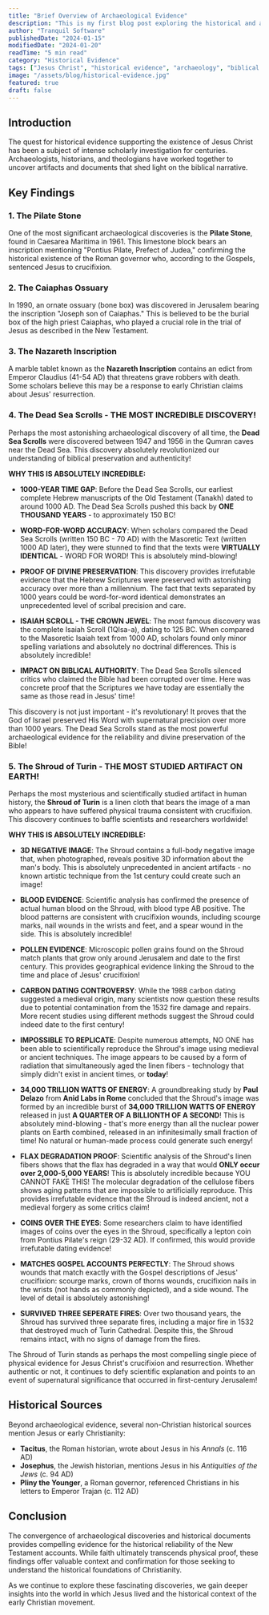 ```yaml
---
title: "Brief Overview of Archaeological Evidence"
description: "This is my first blog post exploring the historical and archaeological evidence for Jesus Christ. Discover the fascinating findings that support the biblical narrative."
author: "Tranquil Software"
publishedDate: "2024-01-15"
modifiedDate: "2024-01-20"
readTime: "5 min read"
category: "Historical Evidence"
tags: ["Jesus Christ", "historical evidence", "archaeology", "biblical accuracy", "ancient manuscripts"]
image: "/assets/blog/historical-evidence.jpg"
featured: true
draft: false
---
```


<!-- # Brief Overview of Archaeological Evidence -->

## Introduction

The quest for historical evidence supporting the existence of Jesus Christ has been a subject of intense scholarly investigation for centuries. Archaeologists, historians, and theologians have worked together to uncover artifacts and documents that shed light on the biblical narrative.

## Key Findings

### 1. The Pilate Stone

One of the most significant archaeological discoveries is the **Pilate Stone**, found in Caesarea Maritima in 1961. This limestone block bears an inscription mentioning "Pontius Pilate, Prefect of Judea," confirming the historical existence of the Roman governor who, according to the Gospels, sentenced Jesus to crucifixion.

### 2. The Caiaphas Ossuary

In 1990, an ornate ossuary (bone box) was discovered in Jerusalem bearing the inscription "Joseph son of Caiaphas." This is believed to be the burial box of the high priest Caiaphas, who played a crucial role in the trial of Jesus as described in the New Testament.

### 3. The Nazareth Inscription

A marble tablet known as the **Nazareth Inscription** contains an edict from Emperor Claudius (41-54 AD) that threatens grave robbers with death. Some scholars believe this may be a response to early Christian claims about Jesus' resurrection.

### 4. The Dead Sea Scrolls - THE MOST INCREDIBLE DISCOVERY!

Perhaps the most astonishing archaeological discovery of all time, the **Dead Sea Scrolls** were discovered between 1947 and 1956 in the Qumran caves near the Dead Sea. This discovery absolutely revolutionized our understanding of biblical preservation and authenticity!

**WHY THIS IS ABSOLUTELY INCREDIBLE:**

- **1000-YEAR TIME GAP**: Before the Dead Sea Scrolls, our earliest complete Hebrew manuscripts of the Old Testament (Tanakh) dated to around 1000 AD. The Dead Sea Scrolls pushed this back by **ONE THOUSAND YEARS** - to approximately 150 BC!

- **WORD-FOR-WORD ACCURACY**: When scholars compared the Dead Sea Scrolls (written 150 BC - 70 AD) with the Masoretic Text (written 1000 AD later), they were stunned to find that the texts were **VIRTUALLY IDENTICAL** - WORD FOR WORD! This is absolutely mind-blowing!

- **PROOF OF DIVINE PRESERVATION**: This discovery provides irrefutable evidence that the Hebrew Scriptures were preserved with astonishing accuracy over more than a millennium. The fact that texts separated by 1000 years could be word-for-word identical demonstrates an unprecedented level of scribal precision and care.

- **ISAIAH SCROLL - THE CROWN JEWEL**: The most famous discovery was the complete Isaiah Scroll (1QIsa-a), dating to 125 BC. When compared to the Masoretic Isaiah text from 1000 AD, scholars found only minor spelling variations and absolutely no doctrinal differences. This is absolutely incredible!

- **IMPACT ON BIBLICAL AUTHORITY**: The Dead Sea Scrolls silenced critics who claimed the Bible had been corrupted over time. Here was concrete proof that the Scriptures we have today are essentially the same as those read in Jesus' time!

This discovery is not just important - it's revolutionary! It proves that the God of Israel preserved His Word with supernatural precision over more than 1000 years. The Dead Sea Scrolls stand as the most powerful archaeological evidence for the reliability and divine preservation of the Bible!

### 5. The Shroud of Turin - THE MOST STUDIED ARTIFACT ON EARTH!

Perhaps the most mysterious and scientifically studied artifact in human history, the **Shroud of Turin** is a linen cloth that bears the image of a man who appears to have suffered physical trauma consistent with crucifixion. This discovery continues to baffle scientists and researchers worldwide!

<imagegallery 
  title="Shroud of Turin" 
  images='[
    {
      "src": "https://upload.wikimedia.org/wikipedia/commons/9/9b/Full_length_negatives_of_the_shroud_of_Turin.jpg",
      "alt": "Shroud of Turin Negative",
      "caption": "Shroud of Turin Negative"
    },
    {
      "src": "https://upload.wikimedia.org/wikipedia/commons/9/9d/Shroudofturin.jpg",
      "alt": "Shroud of Turin Positive",
      "caption": "Shroud of Turin Positive"
    },
    {
      "src": "https://upload.wikimedia.org/wikipedia/commons/7/77/OntstaanLijkwade_GiovanniBattista.png",
      "alt": " Descent from the Cross, by Giulio Clovio (1540)",
      "caption": "Descent from the Cross, by Giulio Clovio (1540)"
    }
  ]' 
/>

**WHY THIS IS ABSOLUTELY INCREDIBLE:**

- **3D NEGATIVE IMAGE**: The Shroud contains a full-body negative image that, when photographed, reveals positive 3D information about the man's body. This is absolutely unprecedented in ancient artifacts - no known artistic technique from the 1st century could create such an image!

- **BLOOD EVIDENCE**: Scientific analysis has confirmed the presence of actual human blood on the Shroud, with blood type AB positive. The blood patterns are consistent with crucifixion wounds, including scourge marks, nail wounds in the wrists and feet, and a spear wound in the side. This is absolutely incredible!

- **POLLEN EVIDENCE**: Microscopic pollen grains found on the Shroud match plants that grow only around Jerusalem and date to the first century. This provides geographical evidence linking the Shroud to the time and place of Jesus' crucifixion!

- **CARBON DATING CONTROVERSY**: While the 1988 carbon dating suggested a medieval origin, many scientists now question these results due to potential contamination from the 1532 fire damage and repairs. More recent studies using different methods suggest the Shroud could indeed date to the first century!

- **IMPOSSIBLE TO REPLICATE**: Despite numerous attempts, NO ONE has been able to scientifically reproduce the Shroud's image using medieval or ancient techniques. The image appears to be caused by a form of radiation that simultaneously aged the linen fibers - technology that simply didn't exist in ancient times, or **today**!

- **34,000 TRILLION WATTS OF ENERGY**: A groundbreaking study by **Paul Delazo** from **Anid Labs in Rome** concluded that the Shroud's image was formed by an incredible burst of **34,000 TRILLION WATTS OF ENERGY** released in just **A QUARTER OF A BILLIONTH OF A SECOND**! This is absolutely mind-blowing - that's more energy than all the nuclear power plants on Earth combined, released in an infinitesimally small fraction of time! No natural or human-made process could generate such energy!

- **FLAX DEGRADATION PROOF**: Scientific analysis of the Shroud's linen fibers shows that the flax has degraded in a way that would **ONLY occur over 2,000-5,000 YEARS**! This is absolutely incredible because YOU CANNOT FAKE THIS! The molecular degradation of the cellulose fibers shows aging patterns that are impossible to artificially reproduce. This provides irrefutable evidence that the Shroud is indeed ancient, not a medieval forgery as some critics claim!

- **COINS OVER THE EYES**: Some researchers claim to have identified images of coins over the eyes in the Shroud, specifically a lepton coin from Pontius Pilate's reign (29-32 AD). If confirmed, this would provide irrefutable dating evidence!

- **MATCHES GOSPEL ACCOUNTS PERFECTLY**: The Shroud shows wounds that match exactly with the Gospel descriptions of Jesus' crucifixion: scourge marks, crown of thorns wounds, crucifixion nails in the wrists (not hands as commonly depicted), and a side wound. The level of detail is absolutely astonishing!

- **SURVIVED THREE SEPERATE FIRES**: Over two thousand years, the Shroud has survived three separate fires, including a major fire in 1532 that destroyed much of Turin Cathedral. Despite this, the Shroud remains intact, with no signs of damage from the fires.

The Shroud of Turin stands as perhaps the most compelling single piece of physical evidence for Jesus Christ's crucifixion and resurrection. Whether authentic or not, it continues to defy scientific explanation and points to an event of supernatural significance that occurred in first-century Jerusalem!

## Historical Sources

Beyond archaeological evidence, several non-Christian historical sources mention Jesus or early Christianity:

- **Tacitus**, the Roman historian, wrote about Jesus in his *Annals* (c. 116 AD)
- **Josephus**, the Jewish historian, mentions Jesus in his *Antiquities of the Jews* (c. 94 AD)
- **Pliny the Younger**, a Roman governor, referenced Christians in his letters to Emperor Trajan (c. 112 AD)

## Conclusion

The convergence of archaeological discoveries and historical documents provides compelling evidence for the historical reliability of the New Testament accounts. While faith ultimately transcends physical proof, these findings offer valuable context and confirmation for those seeking to understand the historical foundations of Christianity.

As we continue to explore these fascinating discoveries, we gain deeper insights into the world in which Jesus lived and the historical context of the early Christian movement.